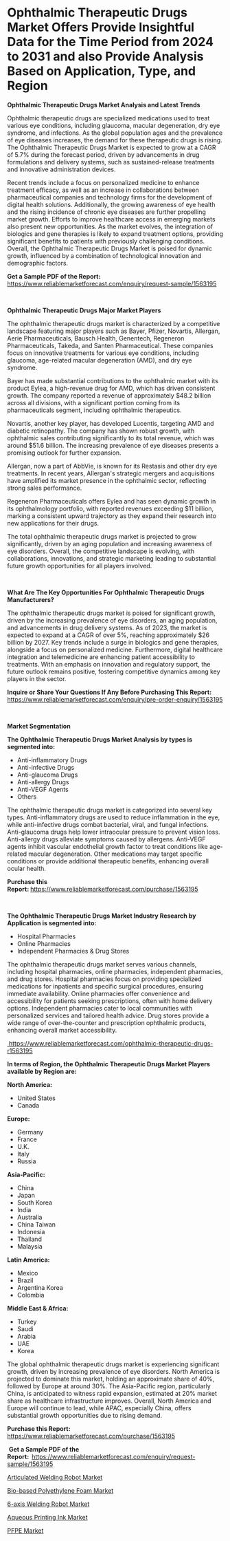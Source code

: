 <p><h1>Ophthalmic Therapeutic Drugs Market Offers Provide Insightful Data for the Time Period from 2024 to 2031 and also Provide Analysis Based on Application, Type, and Region</h1></p><p><strong>Ophthalmic Therapeutic Drugs Market Analysis and Latest Trends</strong></p>
<p><p>Ophthalmic therapeutic drugs are specialized medications used to treat various eye conditions, including glaucoma, macular degeneration, dry eye syndrome, and infections. As the global population ages and the prevalence of eye diseases increases, the demand for these therapeutic drugs is rising. The Ophthalmic Therapeutic Drugs Market is expected to grow at a CAGR of 5.7% during the forecast period, driven by advancements in drug formulations and delivery systems, such as sustained-release treatments and innovative administration devices. </p><p>Recent trends include a focus on personalized medicine to enhance treatment efficacy, as well as an increase in collaborations between pharmaceutical companies and technology firms for the development of digital health solutions. Additionally, the growing awareness of eye health and the rising incidence of chronic eye diseases are further propelling market growth. Efforts to improve healthcare access in emerging markets also present new opportunities. As the market evolves, the integration of biologics and gene therapies is likely to expand treatment options, providing significant benefits to patients with previously challenging conditions. Overall, the Ophthalmic Therapeutic Drugs Market is poised for dynamic growth, influenced by a combination of technological innovation and demographic factors.</p></p>
<p><strong>Get a Sample PDF of the Report:&nbsp;</strong> <a href="https://www.reliablemarketforecast.com/enquiry/request-sample/1563195">https://www.reliablemarketforecast.com/enquiry/request-sample/1563195</a></p>
<p>&nbsp;</p>
<p><strong>Ophthalmic Therapeutic Drugs Major Market Players</strong></p>
<p><p>The ophthalmic therapeutic drugs market is characterized by a competitive landscape featuring major players such as Bayer, Pfizer, Novartis, Allergan, Aerie Pharmaceuticals, Bausch Health, Genentech, Regeneron Pharmaceuticals, Takeda, and Santen Pharmaceutical. These companies focus on innovative treatments for various eye conditions, including glaucoma, age-related macular degeneration (AMD), and dry eye syndrome.</p><p>Bayer has made substantial contributions to the ophthalmic market with its product Eylea, a high-revenue drug for AMD, which has driven consistent growth. The company reported a revenue of approximately $48.2 billion across all divisions, with a significant portion coming from its pharmaceuticals segment, including ophthalmic therapeutics.</p><p>Novartis, another key player, has developed Lucentis, targeting AMD and diabetic retinopathy. The company has shown robust growth, with ophthalmic sales contributing significantly to its total revenue, which was around $51.6 billion. The increasing prevalence of eye diseases presents a promising outlook for further expansion.</p><p>Allergan, now a part of AbbVie, is known for its Restasis and other dry eye treatments. In recent years, Allergan's strategic mergers and acquisitions have amplified its market presence in the ophthalmic sector, reflecting strong sales performance.</p><p>Regeneron Pharmaceuticals offers Eylea and has seen dynamic growth in its ophthalmology portfolio, with reported revenues exceeding $11 billion, marking a consistent upward trajectory as they expand their research into new applications for their drugs.</p><p>The total ophthalmic therapeutic drugs market is projected to grow significantly, driven by an aging population and increasing awareness of eye disorders. Overall, the competitive landscape is evolving, with collaborations, innovations, and strategic marketing leading to substantial future growth opportunities for all players involved.</p></p>
<p>&nbsp;</p>
<p><strong>What Are The Key Opportunities For Ophthalmic Therapeutic Drugs Manufacturers?</strong></p>
<p><p>The ophthalmic therapeutic drugs market is poised for significant growth, driven by the increasing prevalence of eye disorders, an aging population, and advancements in drug delivery systems. As of 2023, the market is expected to expand at a CAGR of over 5%, reaching approximately $26 billion by 2027. Key trends include a surge in biologics and gene therapies, alongside a focus on personalized medicine. Furthermore, digital healthcare integration and telemedicine are enhancing patient accessibility to treatments. With an emphasis on innovation and regulatory support, the future outlook remains positive, fostering competitive dynamics among key players in the sector.</p></p>
<p><strong>Inquire or Share Your Questions If Any Before Purchasing This Report:</strong> <a href="https://www.reliablemarketforecast.com/enquiry/pre-order-enquiry/1563195">https://www.reliablemarketforecast.com/enquiry/pre-order-enquiry/1563195</a></p>
<p>&nbsp;</p>
<p><strong>Market Segmentation</strong></p>
<p><strong>The Ophthalmic Therapeutic Drugs Market Analysis by types is segmented into:</strong></p>
<p><ul><li>Anti-inflammatory Drugs</li><li>Anti-infective Drugs</li><li>Anti-glaucoma Drugs</li><li>Anti-allergy Drugs</li><li>Anti-VEGF Agents</li><li>Others</li></ul></p>
<p><p>The ophthalmic therapeutic drugs market is categorized into several key types. Anti-inflammatory drugs are used to reduce inflammation in the eye, while anti-infective drugs combat bacterial, viral, and fungal infections. Anti-glaucoma drugs help lower intraocular pressure to prevent vision loss. Anti-allergy drugs alleviate symptoms caused by allergens. Anti-VEGF agents inhibit vascular endothelial growth factor to treat conditions like age-related macular degeneration. Other medications may target specific conditions or provide additional therapeutic benefits, enhancing overall ocular health.</p></p>
<p><strong>Purchase this Report:&nbsp;</strong><a href="https://www.reliablemarketforecast.com/purchase/1563195">https://www.reliablemarketforecast.com/purchase/1563195</a></p>
<p>&nbsp;</p>
<p><strong>The Ophthalmic Therapeutic Drugs Market Industry Research by Application is segmented into:</strong></p>
<p><ul><li>Hospital Pharmacies</li><li>Online Pharmacies</li><li>Independent Pharmacies & Drug Stores</li></ul></p>
<p><p>The ophthalmic therapeutic drugs market serves various channels, including hospital pharmacies, online pharmacies, independent pharmacies, and drug stores. Hospital pharmacies focus on providing specialized medications for inpatients and specific surgical procedures, ensuring immediate availability. Online pharmacies offer convenience and accessibility for patients seeking prescriptions, often with home delivery options. Independent pharmacies cater to local communities with personalized services and tailored health advice. Drug stores provide a wide range of over-the-counter and prescription ophthalmic products, enhancing overall market accessibility.</p></p>
<p><a href="https://www.reliablemarketforecast.com/ophthalmic-therapeutic-drugs-r1563195">&nbsp;https://www.reliablemarketforecast.com/ophthalmic-therapeutic-drugs-r1563195</a></p>
<p><strong>In terms of Region, the Ophthalmic Therapeutic Drugs Market Players available by Region are:</strong></p>
<p>
    <p> <strong> North America: </strong>
        <ul>
            <li>United States</li>
            <li>Canada</li>
        </ul>
        </p> 
    <p> <strong> Europe: </strong>
        <ul>
            <li>Germany</li>
            <li>France</li>
            <li>U.K.</li>
            <li>Italy</li>
            <li>Russia</li>
        </ul>
        </p> 
    <p> <strong> Asia-Pacific: </strong>
        <ul>
            <li>China</li>
            <li>Japan</li>
            <li>South Korea</li>
            <li>India</li>
            <li>Australia</li>
            <li>China Taiwan</li>
            <li>Indonesia</li>
            <li>Thailand</li>
            <li>Malaysia</li>
        </ul>
        </p> 
    <p> <strong> Latin America: </strong>
        <ul>
            <li>Mexico</li>
            <li>Brazil</li>
            <li>Argentina Korea</li>
            <li>Colombia</li>
        </ul>
        </p> 
    <p> <strong> Middle East & Africa: </strong>
        <ul>
            <li>Turkey</li>
            <li>Saudi</li>
            <li>Arabia</li>
            <li>UAE</li>
            <li>Korea</li>
        </ul>
    </p>
    </p>
<p><p>The global ophthalmic therapeutic drugs market is experiencing significant growth, driven by increasing prevalence of eye disorders. North America is projected to dominate this market, holding an approximate share of 40%, followed by Europe at around 30%. The Asia-Pacific region, particularly China, is anticipated to witness rapid expansion, estimated at 20% market share as healthcare infrastructure improves. Overall, North America and Europe will continue to lead, while APAC, especially China, offers substantial growth opportunities due to rising demand.</p></p>
<p><strong>Purchase this Report: </strong><a href="https://www.reliablemarketforecast.com/purchase/1563195">https://www.reliablemarketforecast.com/purchase/1563195</a></p>
<p>&nbsp;<strong>Get a Sample PDF of the Report:&nbsp;&nbsp;</strong><a href="https://www.reliablemarketforecast.com/enquiry/request-sample/1563195">https://www.reliablemarketforecast.com/enquiry/request-sample/1563195</a></p>
<p><strong></strong></p>
<p><p><a href="https://issuu.com/reportprime-2/docs/articulated-welding-robot-market-si_27e42cce4239b7">Articulated Welding Robot Market</a></p><p><a href="https://medium.com/@mdinislamsheik/strategic-roadmap-to-success-global-bio-based-polyethylene-foam-market-analysis-2024-2031-b5ae3c5a4517">Bio-based Polyethylene Foam Market</a></p><p><a href="https://issuu.com/reportprime-2/docs/6-axis-welding-robot-market-size-20_6ea1daecae42a5">6-axis Welding Robot Market</a></p><p><a href="https://medium.com/@mdinislamsheik/aqueous-printing-ink-market-insights-market-products-and-regional-analysis-forecasted-for-period-5f3237081f2e?postPublishedType=repub">Aqueous Printing Ink Market</a></p><p><a href="https://www.linkedin.com/pulse/analyzing-key-drivers-pfpe-market-trends-future-outlook-fbupe?trackingId=t0LbDzegRhOkuUZwbCpsVA%3D%3D">PFPE Market</a></p></p>